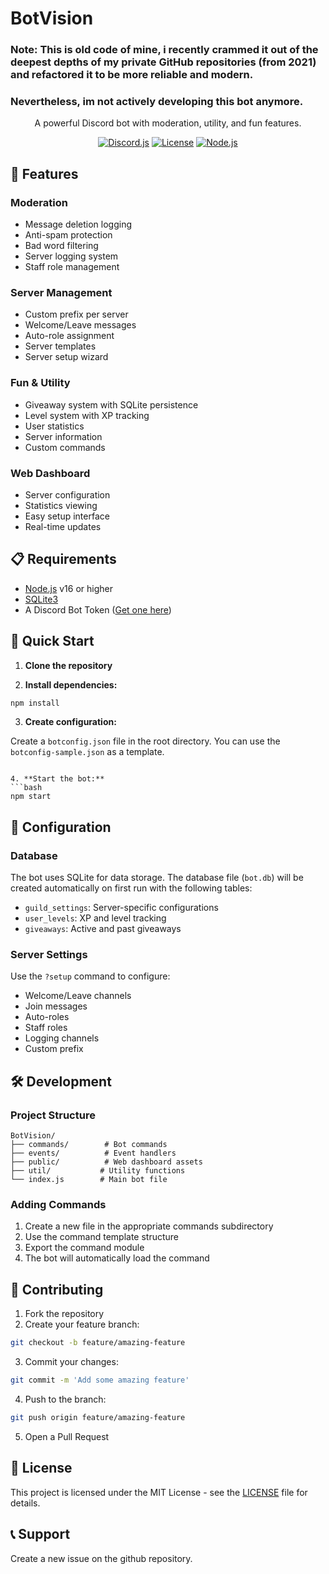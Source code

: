 # BotVision
### Note: This is old code of mine, i recently crammed it out of the deepest depths of my private GitHub repositories (from 2021) and refactored it to be more reliable and modern.
### Nevertheless, im not actively developing this bot anymore.


<div align="center">

A powerful Discord bot with moderation, utility, and fun features.

[![Discord.js](https://img.shields.io/badge/discord.js-v14-blue.svg)](https://discord.js.org)
[![License](https://img.shields.io/badge/license-MIT-green.svg)](LICENSE)
[![Node.js](https://img.shields.io/badge/node.js-%3E%3D16-green.svg)](https://nodejs.org)

</div>

## 🌟 Features

### Moderation
- Message deletion logging
- Anti-spam protection
- Bad word filtering
- Server logging system
- Staff role management

### Server Management
- Custom prefix per server
- Welcome/Leave messages
- Auto-role assignment
- Server templates
- Server setup wizard

### Fun & Utility
- Giveaway system with SQLite persistence
- Level system with XP tracking
- User statistics
- Server information
- Custom commands

### Web Dashboard
- Server configuration
- Statistics viewing
- Easy setup interface
- Real-time updates

## 📋 Requirements

- [Node.js](https://nodejs.org) v16 or higher
- [SQLite3](https://www.sqlite.org)
- A Discord Bot Token ([Get one here](https://discord.com/developers/applications))

## 🚀 Quick Start

1. **Clone the repository**

2. **Install dependencies:**
```bash
npm install
```

3. **Create configuration:**
   
Create a `botconfig.json` file in the root directory. You can use the `botconfig-sample.json` as a template.
```

4. **Start the bot:**
```bash
npm start
```

## 🔧 Configuration

### Database
The bot uses SQLite for data storage. The database file (`bot.db`) will be created automatically on first run with the following tables:
- `guild_settings`: Server-specific configurations
- `user_levels`: XP and level tracking
- `giveaways`: Active and past giveaways

### Server Settings
Use the `?setup` command to configure:
- Welcome/Leave channels
- Join messages
- Auto-roles
- Staff roles
- Logging channels
- Custom prefix

## 🛠️ Development

### Project Structure
```
BotVision/
├── commands/        # Bot commands
├── events/          # Event handlers
├── public/          # Web dashboard assets
├── util/           # Utility functions
└── index.js        # Main bot file
```

### Adding Commands
1. Create a new file in the appropriate commands subdirectory
2. Use the command template structure
3. Export the command module
4. The bot will automatically load the command

## 🤝 Contributing

1. Fork the repository
2. Create your feature branch:
```bash
git checkout -b feature/amazing-feature
```
3. Commit your changes:
```bash
git commit -m 'Add some amazing feature'
```
4. Push to the branch:
```bash
git push origin feature/amazing-feature
```
5. Open a Pull Request

## 📝 License

This project is licensed under the MIT License - see the [LICENSE](LICENSE) file for details.

## 📞 Support

Create a new issue on the github repository.
